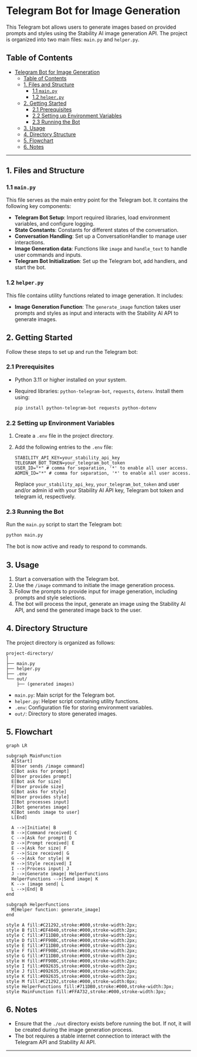 # Telegram Bot for Image Generation

This Telegram bot allows users to generate images based on provided prompts and styles using the Stability AI image generation API. The project is organized into two main files: `main.py` and `helper.py`.

## Table of Contents

- [Telegram Bot for Image Generation](#telegram-bot-for-image-generation)
  - [Table of Contents](#table-of-contents)
  - [1. Files and Structure](#1-files-and-structure)
    - [1.1 `main.py`](#11-mainpy)
    - [1.2 `helper.py`](#12-helperpy)
  - [2. Getting Started](#2-getting-started)
    - [2.1 Prerequisites](#21-prerequisites)
    - [2.2 Setting up Environment Variables](#22-setting-up-environment-variables)
    - [2.3 Running the Bot](#23-running-the-bot)
  - [3. Usage](#3-usage)
  - [4. Directory Structure](#4-directory-structure)
  - [5. Flowchart](#5-flowchart)
  - [6. Notes](#6-notes)

---

## 1. Files and Structure

### 1.1 `main.py`

This file serves as the main entry point for the Telegram bot. It contains the following key components:

- **Telegram Bot Setup**: Import required libraries, load environment variables, and configure logging.
- **State Constants**: Constants for different states of the conversation.
- **Conversation Handling**: Set up a ConversationHandler to manage user interactions.
- **Image Generation data**: Functions like `image` and `handle_text` to handle user commands and inputs.
- **Telegram Bot Initialization**: Set up the Telegram bot, add handlers, and start the bot.

### 1.2 `helper.py`

This file contains utility functions related to image generation. It includes:

- **Image Generation Function**: The `generate_image` function takes user prompts and styles as input and interacts with the Stability AI API to generate images.

## 2. Getting Started

Follow these steps to set up and run the Telegram bot:

### 2.1 Prerequisites

- Python 3.11 or higher installed on your system.
- Required libraries: `python-telegram-bot`, `requests`, `dotenv`. Install them using:

  ```bash
  pip install python-telegram-bot requests python-dotenv
  ```

### 2.2 Setting up Environment Variables

1. Create a `.env` file in the project directory.
2. Add the following entries to the `.env` file:

    ```dotenv
    STABILITY_API_KEY=your_stability_api_key
    TELEGRAM_BOT_TOKEN=your_telegram_bot_token
    USER_ID="*" # comma for separation, '*' to enable all user access.
    ADMIN_ID="*" # comma for separation, '*' to enable all user access.
    ```

    Replace `your_stability_api_key`, `your_telegram_bot_token` and user and/or admin id  with your Stability AI API key, Telegram bot token and telegram id, respectively.

### 2.3 Running the Bot

Run the `main.py` script to start the Telegram bot:

```bash
python main.py
```

The bot is now active and ready to respond to commands.

## 3. Usage

1. Start a conversation with the Telegram bot.
2. Use the `/image` command to initiate the image generation process.
3. Follow the prompts to provide input for image generation, including prompts and style selections.
4. The bot will process the input, generate an image using the Stability AI API, and send the generated image back to the user.

## 4. Directory Structure

The project directory is organized as follows:

```plaintext
project-directory/
│
├── main.py
├── helper.py
├── .env
└── out/
    ├── (generated images)
```

- `main.py`: Main script for the Telegram bot.
- `helper.py`: Helper script containing utility functions.
- `.env`: Configuration file for storing environment variables.
- `out/`: Directory to store generated images.

## 5. Flowchart

```mermaid
graph LR

subgraph MainFunction
  A[Start]
  B[User sends /image command]
  C[Bot asks for prompt]
  D[User provides prompt]
  E[Bot ask for size]
  F[User provide size]
  G[Bot asks for style]
  H[User provides style]
  I[Bot processes input]
  J[Bot generates image]
  K[Bot sends image to user]
  L[End]

  A -->|Initiate| B
  B -->|Command received| C
  C -->|Ask for prompt| D
  D -->|Prompt received| E
  E -->|Ask for size| F
  F -->|Size received| G
  G -->|Ask for style| H
  H -->|Style received| I
  I -->|Process input| J
  J -->|Generate image| HelperFunctions
  HelperFunctions -->|Send image| K
  K --> |image send| L
  L -->|End| B
end

subgraph HelperFunctions
  M[Helper function: generate_image]
end

style A fill:#C21292,stroke:#000,stroke-width:2px;
style B fill:#EF4040,stroke:#000,stroke-width:2px;
style C fill:#711DB0,stroke:#000,stroke-width:2px;
style D fill:#FF90BC,stroke:#000,stroke-width:2px;
style E fill:#711DB0,stroke:#000,stroke-width:2px;
style F fill:#FF90BC,stroke:#000,stroke-width:2px;
style G fill:#711DB0,stroke:#000,stroke-width:2px;
style H fill:#FF90BC,stroke:#000,stroke-width:2px;
style I fill:#092635,stroke:#000,stroke-width:2px;
style J fill:#092635,stroke:#000,stroke-width:2px;
style K fill:#092635,stroke:#000,stroke-width:2px;
style M fill:#C21292,stroke:#000,stroke-width:0px;
style HelperFunctions fill:#711DB0,stroke:#000,stroke-width:3px;
style MainFunction fill:#FFA732,stroke:#000,stroke-width:3px;

```

## 6. Notes

- Ensure that the `./out` directory exists before running the bot. If not, it will be created during the image generation process.
- The bot requires a stable internet connection to interact with the Telegram API and Stability AI API.

---
